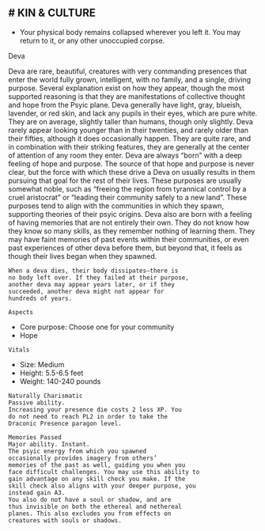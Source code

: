 ## # KIN & CULTURE

- Your physical body remains collapsed
  wherever you left it. You may return to it, or any
  other unoccupied corpse.

Deva

Deva are rare, beautiful, creatures with very
commanding presences that enter the world fully
grown, intelligent, with no family, and a single,
driving purpose. Several explanation exist on how
they appear, though the most supported reasoning is
that they are manifestations of collective thought and
hope from the Psyic plane.
Deva generally have light, gray, blueish,
lavender, or red skin, and lack any pupils in their
eyes, which are pure white. They are on average,
slightly taller than humans, though only slightly.
Deva rarely appear looking younger than in their
twenties, and rarely older than their fifties, although
it does occasionally happen. They are quite rare, and
in combination with their striking features, they are
generally at the center of attention of any room they
enter.
Deva are always “born” with a deep feeling of
hope and purpose. The source of that hope and
purpose is never clear, but the force with which these
drive a Deva on usually results in them pursuing that
goal for the rest of their lives. These purposes are
usually somewhat noble, such as “freeing the region
from tyrannical control by a cruel aristocrat” or
“leading their community safely to a new land”.
These purposes tend to align with the communities
in which they spawn, supporting theories of their
psyic origins.
Deva also are born with a feeling of having
memories that are not entirely their own. They do not
know how they know so many skills, as they
remember nothing of learning them. They may have
faint memories of past events within their
communities, or even past experiences of other deva
before them, but beyond that, it feels as though their
lives began when they spawned.

```
When a deva dies, their body dissipates—there is
no body left over. If they failed at their purpose,
another deva may appear years later, or if they
succeeded, another deva might not appear for
hundreds of years.
```

```
Aspects
```

- Core purpose: Choose one for your community
- Hope

```
Vitals
```

- Size: Medium
- Height: 5.5-6.5 feet
- Weight: 140-240 pounds

```
Naturally Charismatic
Passive ability.
Increasing your presence die costs 2 less XP. You
do not need to reach PL2 in order to take the
Draconic Presence paragon level.
```

```
Memories Passed
Major ability. Instant.
The psyic energy from which you spawned
occasionally provides imagery from others’
memories of the past as well, guiding you when you
face difficult challenges. You may use this ability to
gain advantage on any skill check you make. If the
skill check also aligns with your deeper purpose, you
instead gain A3.
You also do not have a soul or shadow, and are
thus invisible on both the ethereal and nethereal
planes. This also excludes you from effects on
creatures with souls or shadows.
```
